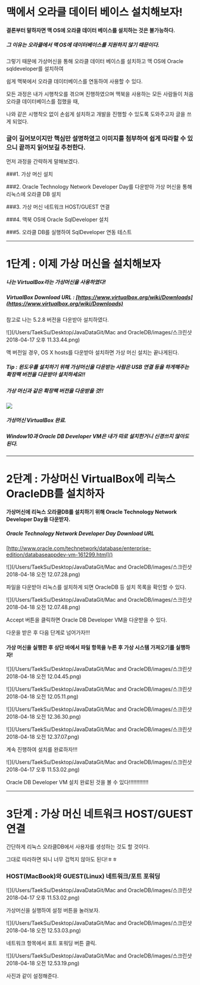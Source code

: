 # 맥에서 오라클 데이터 베이스 설치해보자!



#### 결론부터 말하자면 맥 OS에 오라클 데이터 베이스를 설치하는 것은 불가능하다.

##### 그 이유는 오라클에서 맥 OS에 데이터베이스를 지원하지 않기 때문이다. 

그렇기 때문에 가상머신을 통해 오라클 데이터 베이스를 설치하고 맥 OS에 Oracle sqldeveloper를 설치하여 

쉽게 맥북에서 오라클 데이터베이스를 연동하여 사용할 수 있다. 



모든 과정은 내가 시행착오를 겪으며 진행하였으며 맥북을 사용하는 모든 사람들이 처음 오라클 데이터베이스를 접했을 때, 

나와 같은 시행착오 없이 손쉽게 설치하고 개발을 진행할 수 있도록 도와주고자 글을 쓰게 되었다.



### 글이 길어보이지만 핵심만 설명하였고 이미지를 첨부하여 쉽게 따라할 수 있으니 끝까지 읽어보길 추천한다.



먼저 과정을 간략하게 말해보겠다. 

###1. 가상 머신 설치

###2. Oracle Technology Network Developer Day를 다운받아 가상 머신을 통해 리눅스에 오라클 DB 설치

###3. 가상 머신 네트워크 HOST/GUEST 연결

###4. 맥북 OS에 Oracle SqlDeveloper 설치

###5. 오라클 DB를 실행하여 SqlDeveloper 연동 테스트



-------------



# 1단계 : 이제 가상 머신을 설치해보자

##### 나는 VirtualBox라는 가상머신을 사용하였다!

##### VirtualBox Download URL : [https://www.virtualbox.org/wiki/Downloads](https://www.virtualbox.org/wiki/Downloads)

참고로 나는 5.2.8 버전을 다운받아 설치하였다.



![](/Users/TaekSu/Desktop/JavaDataGit/Mac and OracleDB/images/스크린샷 2018-04-17 오후 11.33.44.png)





맥 버전일 경우, OS X hosts를 다운받아 설치하면 가상 머신 설치는 끝나게된다. 

##### Tip : 윈도우를 설치하기 위해 가상머신을 다운받는 사람은 USB 연결 등을 하게해주는 확장팩 버전을 다운받아 설치하세요!!

##### 가상 머신과 같은 확장팩 버전을 다운받을 것!!



![](https://github.com/Taeksu89/install-method-Oracle-DB-at-Macbook/blob/master/images/%EC%8A%A4%ED%81%AC%EB%A6%B0%EC%83%B7%202018-04-17%20%EC%98%A4%ED%9B%84%2011.33.44.png)



##### 가상머신 VirtualBox 완료. 

#####  Window10과 Oracle DB Developer VM은 내가 따로 설치한거니 신경쓰지 않아도 된다.



-----------------





# 2단계 : 가상머신 VirtualBox에 리눅스 OracleDB를 설치하자



#### 가상머신에 리눅스 오라클DB를 설치하기 위해 Oracle Technology Network Developer Day을 다운받자.



##### Oracle Technology Network Developer Day Download URL

[http://www.oracle.com/technetwork/database/enterprise-edition/databaseappdev-vm-161299.html]()



![](/Users/TaekSu/Desktop/JavaDataGit/Mac and OracleDB/images/스크린샷 2018-04-18 오전 12.07.28.png)



파일을 다운받아 리눅스를 설치하게 되면 OracleDB 등 설치 목록을 확인할 수 있다.



![](/Users/TaekSu/Desktop/JavaDataGit/Mac and OracleDB/images/스크린샷 2018-04-18 오전 12.07.48.png)

Accept 버튼을 클릭하면 Oracle DB Developer VM을 다운받을 수 있다. 

다운을 받은 후 다음 단계로 넘어가자!!!



#### 가상 머신을 실행한 후 상단 바에서 파일 항목을 누른 후 가상 시스템 가져오기를 실행하자!

![](/Users/TaekSu/Desktop/JavaDataGit/Mac and OracleDB/images/스크린샷 2018-04-18 오전 12.04.45.png)



![](/Users/TaekSu/Desktop/JavaDataGit/Mac and OracleDB/images/스크린샷 2018-04-18 오전 12.05.11.png)







![](/Users/TaekSu/Desktop/JavaDataGit/Mac and OracleDB/images/스크린샷 2018-04-18 오전 12.36.30.png)



![](/Users/TaekSu/Desktop/JavaDataGit/Mac and OracleDB/images/스크린샷 2018-04-18 오전 12.37.07.png)



계속 진행하여 설치를 완료하자!!!



![](/Users/TaekSu/Desktop/JavaDataGit/Mac and OracleDB/images/스크린샷 2018-04-17 오후 11.53.02.png)



Oracle DB Developer VM 설치 완료된 것을 볼 수 있다!!!!!!!!!!!!!



-------------------



# 3단계 : 가상 머신 네트워크 HOST/GUEST 연결 

간단하게 리눅스 오라클DB에서 사용자를 생성하는 것도 할 것이다.

그대로 따라하면 되니 너무 겁먹지 않아도 된다!ㅎㅎ



### HOST(MacBook)와 GUEST(Linux) 네트워크/포트 포워딩



![](/Users/TaekSu/Desktop/JavaDataGit/Mac and OracleDB/images/스크린샷 2018-04-17 오후 11.53.02.png)



가상머신을 실행하여 설정 버튼을 눌러보자.



![](/Users/TaekSu/Desktop/JavaDataGit/Mac and OracleDB/images/스크린샷 2018-04-18 오전 12.53.03.png)



네트워크 항목에서 포트 포워딩 버튼 클릭.



![](/Users/TaekSu/Desktop/JavaDataGit/Mac and OracleDB/images/스크린샷 2018-04-18 오전 12.53.19.png)



사진과 같이 설정해준다.





